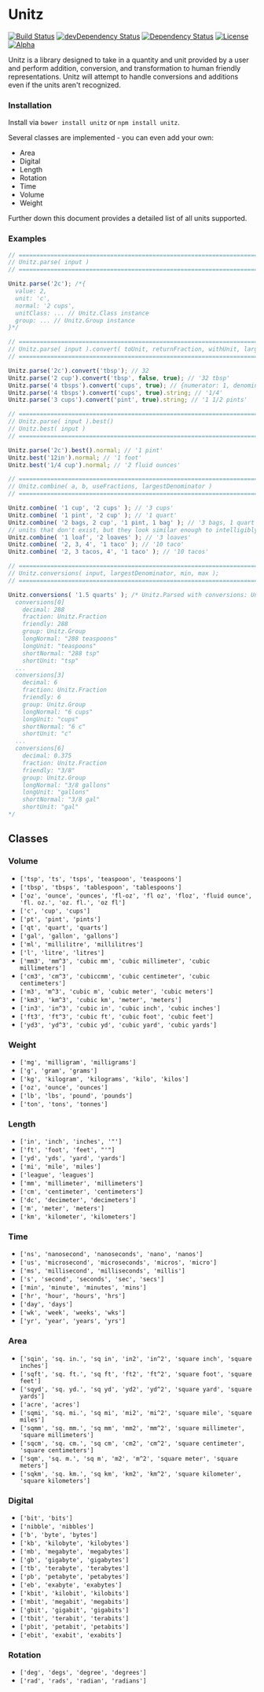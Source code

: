 # Unitz

[![Build Status](https://travis-ci.org/ClickerMonkey/unitz.svg?branch=master)](https://travis-ci.org/ClickerMonkey/unitz)
[![devDependency Status](https://david-dm.org/ClickerMonkey/unitz/dev-status.svg)](https://david-dm.org/ClickerMonkey/unitz#info=devDependencies)
[![Dependency Status](https://david-dm.org/ClickerMonkey/unitz.svg)](https://david-dm.org/ClickerMonkey/unitz)
[![License](https://img.shields.io/badge/license-MIT-blue.svg)](https://github.com/ClickerMonkey/unitz/blob/master/LICENSE)
[![Alpha](https://img.shields.io/badge/State-Alpha-orange.svg)]()

Unitz is a library designed to take in a quantity and unit provided by a user and perform addition, conversion, and transformation to human friendly representations.
Unitz will attempt to handle conversions and additions even if the units aren't recognized.

### Installation

Install via `bower install unitz` or `npm install unitz`.

Several classes are implemented - you can even add your own:
- Area
- Digital
- Length
- Rotation
- Time
- Volume
- Weight

Further down this document provides a detailed list of all units supported.

### Examples

```javascript
// =============================================================================
// Unitz.parse( input )
// =============================================================================

Unitz.parse('2c'); /*{
  value: 2,
  unit: 'c',
  normal: '2 cups',
  unitClass: ... // Unitz.Class instance
  group: ... // Unitz.Group instance
}*/

// =============================================================================
// Unitz.parse( input ).convert( toUnit, returnFraction, withUnit, largestDenominator, classlessDenominators )
// =============================================================================

Unitz.parse('2c').convert('tbsp'); // 32
Unitz.parse('2 cup').convert('tbsp', false, true); // '32 tbsp'
Unitz.parse('4 tbsps').convert('cups', true); // {numerator: 1, denominator: 4, string: '1/4', remainder: 1, whole: 0, actual: 0.25, distance: 0, valid: true}
Unitz.parse('4 tbsps').convert('cups', true).string; // '1/4'
Unitz.parse('3 cups').convert('pint', true).string; // '1 1/2 pints'

// =============================================================================
// Unitz.parse( input ).best()
// Unitz.best( input )
// =============================================================================

Unitz.parse('2c').best().normal; // '1 pint'
Unitz.best('12in').normal; // '1 foot'
Unitz.best('1/4 cup').normal; // '2 fluid ounces'

// =============================================================================
// Unitz.combine( a, b, useFractions, largestDenominator )
// =============================================================================

Unitz.combine( '1 cup', '2 cups' ); // '3 cups'
Unitz.combine( '1 pint', '2 cup' ); // '1 quart'
Unitz.combine( '2 bags, 2 cup', '1 pint, 1 bag' ); // '3 bags, 1 quart'
// units that don't exist, but they look similar enough to intelligibly join (looks at first X characters) and intelligibly guess the correct singular/plural form.
Unitz.combine( '1 loaf', '2 loaves' ); // '3 loaves'
Unitz.combine( '2, 3, 4', '1 taco' ); // '10 taco'
Unitz.combine( '2, 3 tacos, 4', '1 taco' ); // '10 tacos'

// =============================================================================
// Unitz.conversions( input, largestDenominator, min, max );
// =============================================================================

Unitz.conversions( '1.5 quarts' ); /* Unitz.Parsed with conversions: Unitz.Conversion
  conversions[0]
    decimal: 288
    fraction: Unitz.Fraction
    friendly: 288
    group: Unitz.Group
    longNormal: "288 teaspoons"
    longUnit: "teaspoons"
    shortNormal: "288 tsp"
    shortUnit: "tsp"
  ...
  conversions[3]
    decimal: 6
    fraction: Unitz.Fraction
    friendly: 6
    group: Unitz.Group
    longNormal: "6 cups"
    longUnit: "cups"
    shortNormal: "6 c"
    shortUnit: "c"
  ...
  conversions[6]
    decimal: 0.375
    fraction: Unitz.Fraction
    friendly: "3/8"
    group: Unitz.Group
    longNormal: "3/8 gallons"
    longUnit: "gallons"
    shortNormal: "3/8 gal"
    shortUnit: "gal"
*/
```

## Classes

### Volume
- `['tsp', 'ts', 'tsps', 'teaspoon', 'teaspoons']`
- `['tbsp', 'tbsps', 'tablespoon', 'tablespoons']`
- `['oz', 'ounce', 'ounces', 'fl-oz', 'fl oz', 'floz', 'fluid ounce', 'fl. oz.', 'oz. fl.', 'oz fl']`
- `['c', 'cup', 'cups']`
- `['pt', 'pint', 'pints']`
- `['qt', 'quart', 'quarts']`
- `['gal', 'gallon', 'gallons']`
- `['ml', 'millilitre', 'millilitres']`
- `['l', 'litre', 'litres']`
- `['mm3', 'mm^3', 'cubic mm', 'cubic millimeter', 'cubic millimeters']`
- `['cm3', 'cm^3', 'cubiccmm', 'cubic centimeter', 'cubic centimeters']`
- `['m3', 'm^3', 'cubic m', 'cubic meter', 'cubic meters']`
- `['km3', 'km^3', 'cubic km', 'meter', 'meters']`
- `['in3', 'in^3', 'cubic in', 'cubic inch', 'cubic inches']`
- `['ft3', 'ft^3', 'cubic ft', 'cubic foot', 'cubic feet']`
- `['yd3', 'yd^3', 'cubic yd', 'cubic yard', 'cubic yards']`

### Weight
- `['mg', 'milligram', 'milligrams']`
- `['g', 'gram', 'grams']`
- `['kg', 'kilogram', 'kilograms', 'kilo', 'kilos']`
- `['oz', 'ounce', 'ounces']`
- `['lb', 'lbs', 'pound', 'pounds']`
- `['ton', 'tons', 'tonnes']`

### Length
- `['in', 'inch', 'inches', '"']`
- `['ft', 'foot', 'feet', "'"]`
- `['yd', 'yds', 'yard', 'yards']`
- `['mi', 'mile', 'miles']`
- `['league', 'leagues']`
- `['mm', 'millimeter', 'millimeters']`
- `['cm', 'centimeter', 'centimeters']`
- `['dc', 'decimeter', 'decimeters']`
- `['m', 'meter', 'meters']`
- `['km', 'kilometer', 'kilometers']`

### Time
- `['ns', 'nanosecond', 'nanoseconds', 'nano', 'nanos']`
- `['us', 'microsecond', 'microseconds', 'micros', 'micro']`
- `['ms', 'millisecond', 'milliseconds', 'millis']`
- `['s', 'second', 'seconds', 'sec', 'secs']`
- `['min', 'minute', 'minutes', 'mins']`
- `['hr', 'hour', 'hours', 'hrs']`
- `['day', 'days']`
- `['wk', 'week', 'weeks', 'wks']`
- `['yr', 'year', 'years', 'yrs']`

### Area
- `['sqin', 'sq. in.', 'sq in', 'in2', 'in^2', 'square inch', 'square inches']`
- `['sqft', 'sq. ft.', 'sq ft', 'ft2', 'ft^2', 'square foot', 'square feet']`
- `['sqyd', 'sq. yd.', 'sq yd', 'yd2', 'yd^2', 'square yard', 'square yards']`
- `['acre', 'acres']`
- `['sqmi', 'sq. mi.', 'sq mi', 'mi2', 'mi^2', 'square mile', 'square miles']`
- `['sqmm', 'sq. mm.', 'sq mm', 'mm2', 'mm^2', 'square millimeter', 'square millimeters']`
- `['sqcm', 'sq. cm.', 'sq cm', 'cm2', 'cm^2', 'square centimeter', 'square centimeters']`
- `['sqm', 'sq. m.', 'sq m', 'm2', 'm^2', 'square meter', 'square meters']`
- `['sqkm', 'sq. km.', 'sq km', 'km2', 'km^2', 'square kilometer', 'square kilometers']`

### Digital
- `['bit', 'bits']`
- `['nibble', 'nibbles']`
- `['b', 'byte', 'bytes']`
- `['kb', 'kilobyte', 'kilobytes']`
- `['mb', 'megabyte', 'megabytes']`
- `['gb', 'gigabyte', 'gigabytes']`
- `['tb', 'terabyte', 'terabytes']`
- `['pb', 'petabyte', 'petabytes']`
- `['eb', 'exabyte', 'exabytes']`
- `['kbit', 'kilobit', 'kilobits']`
- `['mbit', 'megabit', 'megabits']`
- `['gbit', 'gigabit', 'gigabits']`
- `['tbit', 'terabit', 'terabits']`
- `['pbit', 'petabit', 'petabits']`
- `['ebit', 'exabit', 'exabits']`

### Rotation
- `['deg', 'degs', 'degree', 'degrees']`
- `['rad', 'rads', 'radian', 'radians']`
